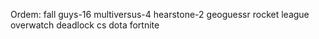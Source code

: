 Ordem:
fall guys-16 
multiversus-4
hearstone-2
geoguessr
rocket league
overwatch
deadlock
cs
dota
fortnite

